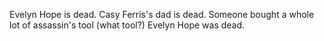 Evelyn Hope is dead.
Casy Ferris's dad is dead.
Someone bought a whole lot of assassin's tool (what tool?)
Evelyn Hope was dead.
